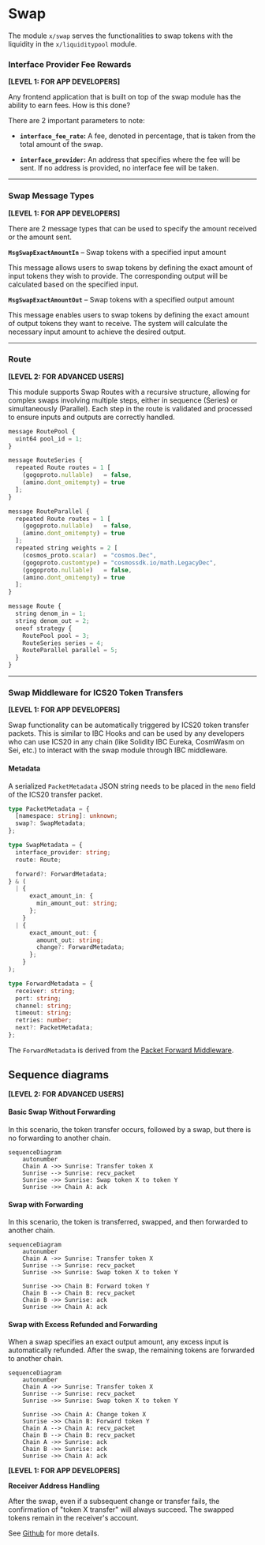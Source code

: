 # Swap

The module `x/swap` serves the functionalities to swap tokens with the liquidity in the `x/liquiditypool` module.

### Interface Provider Fee Rewards

**[LEVEL 1: FOR APP DEVELOPERS]**

Any frontend application that is built on top of the swap module has the ability to earn fees. How is this done?

There are 2 important parameters to note:

- <strong>`interface_fee_rate`:</strong> A fee, denoted in percentage, that is taken from the total amount of the swap.

- <strong>`interface_provider`:</strong> An address that specifies where the fee will be sent. If no address is provided, no interface fee will be taken.

---

### Swap Message Types

**[LEVEL 1: FOR APP DEVELOPERS]**

There are 2 message types that can be used to specify the amount received or the amount sent.

<strong>`MsgSwapExactAmountIn`</strong> – Swap tokens with a specified input amount

This message allows users to swap tokens by defining the exact amount of input tokens they wish to provide. The corresponding output will be calculated based on the specified input.

<strong>`MsgSwapExactAmountOut`</strong> – Swap tokens with a specified output amount

This message enables users to swap tokens by defining the exact amount of output tokens they want to receive. The system will calculate the necessary input amount to achieve the desired output.

---

### Route

**[LEVEL 2: FOR ADVANCED USERS]**

This module supports Swap Routes with a recursive structure, allowing for complex swaps involving multiple steps, either in sequence (Series) or simultaneously (Parallel). Each step in the route is validated and processed to ensure inputs and outputs are correctly handled.

```typescript
message RoutePool {
  uint64 pool_id = 1;
}

message RouteSeries {
  repeated Route routes = 1 [
    (gogoproto.nullable)   = false,
    (amino.dont_omitempty) = true
  ];
}

message RouteParallel {
  repeated Route routes = 1 [
    (gogoproto.nullable)   = false,
    (amino.dont_omitempty) = true
  ];
  repeated string weights = 2 [
    (cosmos_proto.scalar)  = "cosmos.Dec",
    (gogoproto.customtype) = "cosmossdk.io/math.LegacyDec",
    (gogoproto.nullable)   = false,
    (amino.dont_omitempty) = true
  ];
}

message Route {
  string denom_in = 1;
  string denom_out = 2;
  oneof strategy {
    RoutePool pool = 3;
    RouteSeries series = 4;
    RouteParallel parallel = 5;
  }
}
```

---

### Swap Middleware for ICS20 Token Transfers

**[LEVEL 1: FOR APP DEVELOPERS]**

Swap functionality can be automatically triggered by ICS20 token transfer packets. This is similar to IBC Hooks and can be used by any developers who can use ICS20 in any chain (like Solidity IBC Eureka, CosmWasm on Sei, etc.) to interact with the swap module through IBC middleware.

#### Metadata

A serialized `PacketMetadata` JSON string needs to be placed in the `memo` field of the ICS20 transfer packet.

```typescript
type PacketMetadata = {
  [namespace: string]: unknown;
  swap?: SwapMetadata;
};

type SwapMetadata = {
  interface_provider: string;
  route: Route;

  forward?: ForwardMetadata;
} & (
  | {
      exact_amount_in: {
        min_amount_out: string;
      };
    }
  | {
      exact_amount_out: {
        amount_out: string;
        change?: ForwardMetadata;
      };
    }
);

type ForwardMetadata = {
  receiver: string;
  port: string;
  channel: string;
  timeout: string;
  retries: number;
  next?: PacketMetadata;
};
```

The `ForwardMetadata` is derived from the [Packet Forward Middleware](https://github.com/cosmos/ibc-apps/tree/main/middleware/packet-forward-middleware).

## **Sequence diagrams**

**[LEVEL 2: FOR ADVANCED USERS]**

#### Basic Swap Without Forwarding

In this scenario, the token transfer occurs, followed by a swap, but there is no forwarding to another chain.

```mermaid
sequenceDiagram
    autonumber
    Chain A ->> Sunrise: Transfer token X
    Sunrise --> Sunrise: recv_packet
    Sunrise ->> Sunrise: Swap token X to token Y
    Sunrise ->> Chain A: ack
```

#### Swap with Forwarding

In this scenario, the token is transferred, swapped, and then forwarded to another chain.

```mermaid
sequenceDiagram
    autonumber
    Chain A ->> Sunrise: Transfer token X
    Sunrise --> Sunrise: recv_packet
    Sunrise ->> Sunrise: Swap token X to token Y

    Sunrise ->> Chain B: Forward token Y
    Chain B --> Chain B: recv_packet
    Chain B ->> Sunrise: ack
    Sunrise ->> Chain A: ack
```

#### Swap with Excess Refunded and Forwarding

When a swap specifies an exact output amount, any excess input is automatically refunded. After the swap, the remaining tokens are forwarded to another chain.

```mermaid
sequenceDiagram
    autonumber
    Chain A ->> Sunrise: Transfer token X
    Sunrise --> Sunrise: recv_packet
    Sunrise ->> Sunrise: Swap token X to token Y

    Sunrise ->> Chain A: Change token X
    Sunrise ->> Chain B: Forward token Y
    Chain A --> Chain A: recv_packet
    Chain B --> Chain B: recv_packet
    Chain A ->> Sunrise: ack
    Chain B ->> Sunrise: ack
    Sunrise ->> Chain A: ack
```

**[LEVEL 1: FOR APP DEVELOPERS]**

**Receiver Address Handling**

After the swap, even if a subsequent change or transfer fails, the confirmation of "token X transfer" will always succeed. The swapped tokens remain in the receiver's account.

See [Github](https://github.com/sunriselayer/sunrise/tree/main/x/swap) for more details.